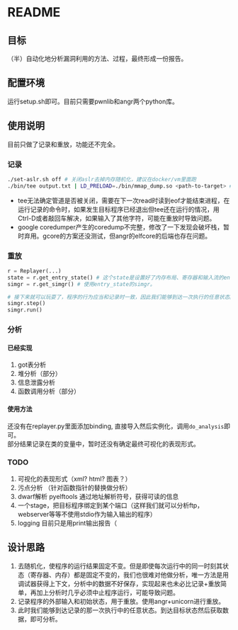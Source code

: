 # README

## 目标
（半）自动化地分析漏洞利用的方法、过程，最终形成一份报告。

## 配置环境
运行setup.sh即可。目前只需要pwnlib和angr两个python库。

## 使用说明
目前只做了记录和重放，功能还不完全。  

### 记录

```bash
./set-aslr.sh off # 关闭aslr去掉内存随机化，建议在docker/vm里面跑
./bin/tee output.txt | LD_PRELOAD=./bin/mmap_dump.so <path-to-target> # 记录初始状态和输入
```

+ tee无法确定管道是否被关闭，需要在下一次read时读到eof才能结束进程，在运行记录的命令时，如果发生目标程序已经退出但tee还在运行的情况，用Ctrl-D或者敲回车解决，如果输入了其他字符，可能在重放时导致问题。
+ google coredumper产生的coredump不完整，修改了一下发现会破坏栈，暂时弃用。gcore的方案还没测试，但angr的elfcore的后端也存在问题。

### 重放
```python
r = Replayer(...)
state = r.get_entry_state() # 这个state是设置好了内存布局、寄存器和输入流的entry_state，ip在目标程序的入口点。 主要用来分析的对象。
simgr = r.get_simgr() # 使用entry_state的simgr。

# 接下来就可以玩耍了，程序的行为应当和记录时一致，因此我们能够到达一次执行的任意状态。
simgr.step()
simgr.run()
```


### 分析
#### 已经实现
1. got表分析
2. 堆分析（部分）
3. 信息泄露分析
4. 函数调用分析（部分）

#### 使用方法
还没有在replayer.py里面添加binding, 直接导入然后实例化，调用`do_analysis`即可。  
部分结果记录在类的变量中，暂时还没有确定最终可视化的表现形式。


### TODO
1. 可视化的表现形式（xml? html? 图表？）
2. 污点分析  （针对函数指针的替换做分析） 
3. dwarf解析  pyelftools 通过地址解析符号，获得可读的信息
4. 一个stage，把目标程序绑定到某个端口（这样我们就可以分析ftp，webserver等等不使用stdio作为输入输出的程序）
5. logging 目前只是用print输出报告（



## 设计思路
1. 去随机化，使程序的运行结果固定不变。但是即使每次运行中的同一时刻其状态（寄存器、内存）都是固定不变的，我们也很难对他做分析，唯一方法是用调试器获得上下文，分析中的数据不好保存，实现起来也未必比记录+重放简单，再加上分析时几乎必须中止程序运行，可能导致问题。
2. 记录程序的外部输入和初始状态，用于重放。使用angr+unicorn进行重放。
3. 此时我们能够到达记录的那一次执行中的任意状态。到达目标状态然后获取数据，即可分析。